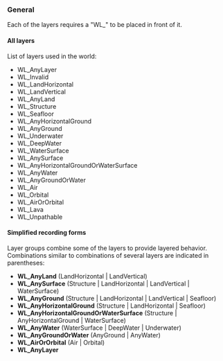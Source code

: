 ### General

Each of the layers requires a "WL_" to be placed in front of it.

#### All layers

List of layers used in the world:

- WL_AnyLayer
- WL_Invalid
- WL_LandHorizontal
- WL_LandVertical  
- WL_AnyLand
- WL_Structure
- WL_Seafloor
- WL_AnyHorizontalGround  
- WL_AnyGround
- WL_Underwater
- WL_DeepWater
- WL_WaterSurface  
- WL_AnySurface
- WL_AnyHorizontalGroundOrWaterSurface
- WL_AnyWater  
- WL_AnyGroundOrWater
- WL_Air
- WL_Orbital  
- WL_AirOrOrbital
- WL_Lava
- WL_Unpathable

#### Simplified recording forms

Layer groups combine some of the layers to provide layered behavior. Combinations similar to combinations of several layers are indicated in parentheses:

- **WL_AnyLand** (LandHorizontal | LandVertical)
- **WL_AnySurface** (Structure | LandHorizontal | LandVertical | WaterSurface)
- **WL_AnyGround** (Structure | LandHorizontal | LandVertical | Seafloor)
- **WL_AnyHorizontalGround** (Structure | LandHorizontal | Seafloor)
- **WL_AnyHorizontalGroundOrWaterSurface** (Structure | AnyHorizontalGround | WaterSurface)
- **WL_AnyWater** (WaterSurface | DeepWater | Underwater)
- **WL_AnyGroundOrWater** (AnyGround | AnyWater)
- **WL_AirOrOrbital** (Air | Orbital)
- **WL_AnyLayer**
